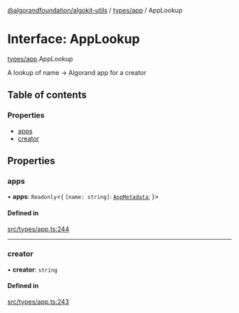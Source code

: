 [@algorandfoundation/algokit-utils](../README.md) / [types/app](../modules/types_app.md) / AppLookup

# Interface: AppLookup

[types/app](../modules/types_app.md).AppLookup

A lookup of name -> Algorand app for a creator

## Table of contents

### Properties

- [apps](types_app.AppLookup.md#apps)
- [creator](types_app.AppLookup.md#creator)

## Properties

### apps

• **apps**: `Readonly`<{ `[name: string]`: [`AppMetadata`](types_app.AppMetadata.md);  }\>

#### Defined in

[src/types/app.ts:244](https://github.com/algorandfoundation/algokit-utils-ts/blob/main/src/types/app.ts#L244)

___

### creator

• **creator**: `string`

#### Defined in

[src/types/app.ts:243](https://github.com/algorandfoundation/algokit-utils-ts/blob/main/src/types/app.ts#L243)
